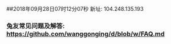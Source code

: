##2018年09月28日07时12分07秒 新址: 104.248.135.193
### 兔友常见问题及解答: https://github.com/wanggonging/d/blob/w/FAQ.md
